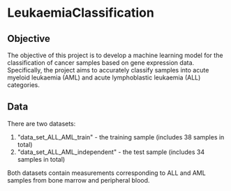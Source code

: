 # LeukaemiaClassification

## Objective
The objective of this project is to develop a machine learning model for the classification of cancer samples based on gene expression data. Specifically, the project aims to accurately classify samples into acute myeloid leukaemia (AML) and acute lymphoblastic leukaemia (ALL) categories. 

## Data
There are two datasets:
1. "data_set_ALL_AML_train" - the training sample (includes 38 samples in total)
2. "data_set_ALL_AML_independent" - the test sample (includes 34 samples in total)

Both datasets contain measurements corresponding to ALL and AML samples from bone marrow and peripheral blood.

